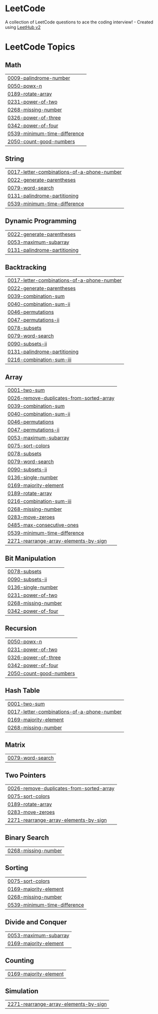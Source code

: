 # LeetCode
A collection of LeetCode questions to ace the coding interview! - Created using [LeetHub v2](https://github.com/arunbhardwaj/LeetHub-2.0)

<!---LeetCode Topics Start-->
# LeetCode Topics
## Math
|  |
| ------- |
| [0009-palindrome-number](https://github.com/YashPandey7/LeetCode/tree/master/0009-palindrome-number) |
| [0050-powx-n](https://github.com/YashPandey7/LeetCode/tree/master/0050-powx-n) |
| [0189-rotate-array](https://github.com/YashPandey7/LeetCode/tree/master/0189-rotate-array) |
| [0231-power-of-two](https://github.com/YashPandey7/LeetCode/tree/master/0231-power-of-two) |
| [0268-missing-number](https://github.com/YashPandey7/LeetCode/tree/master/0268-missing-number) |
| [0326-power-of-three](https://github.com/YashPandey7/LeetCode/tree/master/0326-power-of-three) |
| [0342-power-of-four](https://github.com/YashPandey7/LeetCode/tree/master/0342-power-of-four) |
| [0539-minimum-time-difference](https://github.com/YashPandey7/LeetCode/tree/master/0539-minimum-time-difference) |
| [2050-count-good-numbers](https://github.com/YashPandey7/LeetCode/tree/master/2050-count-good-numbers) |
## String
|  |
| ------- |
| [0017-letter-combinations-of-a-phone-number](https://github.com/YashPandey7/LeetCode/tree/master/0017-letter-combinations-of-a-phone-number) |
| [0022-generate-parentheses](https://github.com/YashPandey7/LeetCode/tree/master/0022-generate-parentheses) |
| [0079-word-search](https://github.com/YashPandey7/LeetCode/tree/master/0079-word-search) |
| [0131-palindrome-partitioning](https://github.com/YashPandey7/LeetCode/tree/master/0131-palindrome-partitioning) |
| [0539-minimum-time-difference](https://github.com/YashPandey7/LeetCode/tree/master/0539-minimum-time-difference) |
## Dynamic Programming
|  |
| ------- |
| [0022-generate-parentheses](https://github.com/YashPandey7/LeetCode/tree/master/0022-generate-parentheses) |
| [0053-maximum-subarray](https://github.com/YashPandey7/LeetCode/tree/master/0053-maximum-subarray) |
| [0131-palindrome-partitioning](https://github.com/YashPandey7/LeetCode/tree/master/0131-palindrome-partitioning) |
## Backtracking
|  |
| ------- |
| [0017-letter-combinations-of-a-phone-number](https://github.com/YashPandey7/LeetCode/tree/master/0017-letter-combinations-of-a-phone-number) |
| [0022-generate-parentheses](https://github.com/YashPandey7/LeetCode/tree/master/0022-generate-parentheses) |
| [0039-combination-sum](https://github.com/YashPandey7/LeetCode/tree/master/0039-combination-sum) |
| [0040-combination-sum-ii](https://github.com/YashPandey7/LeetCode/tree/master/0040-combination-sum-ii) |
| [0046-permutations](https://github.com/YashPandey7/LeetCode/tree/master/0046-permutations) |
| [0047-permutations-ii](https://github.com/YashPandey7/LeetCode/tree/master/0047-permutations-ii) |
| [0078-subsets](https://github.com/YashPandey7/LeetCode/tree/master/0078-subsets) |
| [0079-word-search](https://github.com/YashPandey7/LeetCode/tree/master/0079-word-search) |
| [0090-subsets-ii](https://github.com/YashPandey7/LeetCode/tree/master/0090-subsets-ii) |
| [0131-palindrome-partitioning](https://github.com/YashPandey7/LeetCode/tree/master/0131-palindrome-partitioning) |
| [0216-combination-sum-iii](https://github.com/YashPandey7/LeetCode/tree/master/0216-combination-sum-iii) |
## Array
|  |
| ------- |
| [0001-two-sum](https://github.com/YashPandey7/LeetCode/tree/master/0001-two-sum) |
| [0026-remove-duplicates-from-sorted-array](https://github.com/YashPandey7/LeetCode/tree/master/0026-remove-duplicates-from-sorted-array) |
| [0039-combination-sum](https://github.com/YashPandey7/LeetCode/tree/master/0039-combination-sum) |
| [0040-combination-sum-ii](https://github.com/YashPandey7/LeetCode/tree/master/0040-combination-sum-ii) |
| [0046-permutations](https://github.com/YashPandey7/LeetCode/tree/master/0046-permutations) |
| [0047-permutations-ii](https://github.com/YashPandey7/LeetCode/tree/master/0047-permutations-ii) |
| [0053-maximum-subarray](https://github.com/YashPandey7/LeetCode/tree/master/0053-maximum-subarray) |
| [0075-sort-colors](https://github.com/YashPandey7/LeetCode/tree/master/0075-sort-colors) |
| [0078-subsets](https://github.com/YashPandey7/LeetCode/tree/master/0078-subsets) |
| [0079-word-search](https://github.com/YashPandey7/LeetCode/tree/master/0079-word-search) |
| [0090-subsets-ii](https://github.com/YashPandey7/LeetCode/tree/master/0090-subsets-ii) |
| [0136-single-number](https://github.com/YashPandey7/LeetCode/tree/master/0136-single-number) |
| [0169-majority-element](https://github.com/YashPandey7/LeetCode/tree/master/0169-majority-element) |
| [0189-rotate-array](https://github.com/YashPandey7/LeetCode/tree/master/0189-rotate-array) |
| [0216-combination-sum-iii](https://github.com/YashPandey7/LeetCode/tree/master/0216-combination-sum-iii) |
| [0268-missing-number](https://github.com/YashPandey7/LeetCode/tree/master/0268-missing-number) |
| [0283-move-zeroes](https://github.com/YashPandey7/LeetCode/tree/master/0283-move-zeroes) |
| [0485-max-consecutive-ones](https://github.com/YashPandey7/LeetCode/tree/master/0485-max-consecutive-ones) |
| [0539-minimum-time-difference](https://github.com/YashPandey7/LeetCode/tree/master/0539-minimum-time-difference) |
| [2271-rearrange-array-elements-by-sign](https://github.com/YashPandey7/LeetCode/tree/master/2271-rearrange-array-elements-by-sign) |
## Bit Manipulation
|  |
| ------- |
| [0078-subsets](https://github.com/YashPandey7/LeetCode/tree/master/0078-subsets) |
| [0090-subsets-ii](https://github.com/YashPandey7/LeetCode/tree/master/0090-subsets-ii) |
| [0136-single-number](https://github.com/YashPandey7/LeetCode/tree/master/0136-single-number) |
| [0231-power-of-two](https://github.com/YashPandey7/LeetCode/tree/master/0231-power-of-two) |
| [0268-missing-number](https://github.com/YashPandey7/LeetCode/tree/master/0268-missing-number) |
| [0342-power-of-four](https://github.com/YashPandey7/LeetCode/tree/master/0342-power-of-four) |
## Recursion
|  |
| ------- |
| [0050-powx-n](https://github.com/YashPandey7/LeetCode/tree/master/0050-powx-n) |
| [0231-power-of-two](https://github.com/YashPandey7/LeetCode/tree/master/0231-power-of-two) |
| [0326-power-of-three](https://github.com/YashPandey7/LeetCode/tree/master/0326-power-of-three) |
| [0342-power-of-four](https://github.com/YashPandey7/LeetCode/tree/master/0342-power-of-four) |
| [2050-count-good-numbers](https://github.com/YashPandey7/LeetCode/tree/master/2050-count-good-numbers) |
## Hash Table
|  |
| ------- |
| [0001-two-sum](https://github.com/YashPandey7/LeetCode/tree/master/0001-two-sum) |
| [0017-letter-combinations-of-a-phone-number](https://github.com/YashPandey7/LeetCode/tree/master/0017-letter-combinations-of-a-phone-number) |
| [0169-majority-element](https://github.com/YashPandey7/LeetCode/tree/master/0169-majority-element) |
| [0268-missing-number](https://github.com/YashPandey7/LeetCode/tree/master/0268-missing-number) |
## Matrix
|  |
| ------- |
| [0079-word-search](https://github.com/YashPandey7/LeetCode/tree/master/0079-word-search) |
## Two Pointers
|  |
| ------- |
| [0026-remove-duplicates-from-sorted-array](https://github.com/YashPandey7/LeetCode/tree/master/0026-remove-duplicates-from-sorted-array) |
| [0075-sort-colors](https://github.com/YashPandey7/LeetCode/tree/master/0075-sort-colors) |
| [0189-rotate-array](https://github.com/YashPandey7/LeetCode/tree/master/0189-rotate-array) |
| [0283-move-zeroes](https://github.com/YashPandey7/LeetCode/tree/master/0283-move-zeroes) |
| [2271-rearrange-array-elements-by-sign](https://github.com/YashPandey7/LeetCode/tree/master/2271-rearrange-array-elements-by-sign) |
## Binary Search
|  |
| ------- |
| [0268-missing-number](https://github.com/YashPandey7/LeetCode/tree/master/0268-missing-number) |
## Sorting
|  |
| ------- |
| [0075-sort-colors](https://github.com/YashPandey7/LeetCode/tree/master/0075-sort-colors) |
| [0169-majority-element](https://github.com/YashPandey7/LeetCode/tree/master/0169-majority-element) |
| [0268-missing-number](https://github.com/YashPandey7/LeetCode/tree/master/0268-missing-number) |
| [0539-minimum-time-difference](https://github.com/YashPandey7/LeetCode/tree/master/0539-minimum-time-difference) |
## Divide and Conquer
|  |
| ------- |
| [0053-maximum-subarray](https://github.com/YashPandey7/LeetCode/tree/master/0053-maximum-subarray) |
| [0169-majority-element](https://github.com/YashPandey7/LeetCode/tree/master/0169-majority-element) |
## Counting
|  |
| ------- |
| [0169-majority-element](https://github.com/YashPandey7/LeetCode/tree/master/0169-majority-element) |
## Simulation
|  |
| ------- |
| [2271-rearrange-array-elements-by-sign](https://github.com/YashPandey7/LeetCode/tree/master/2271-rearrange-array-elements-by-sign) |
<!---LeetCode Topics End-->